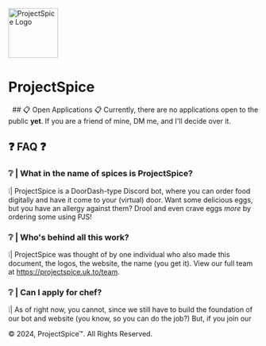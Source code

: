 <img src="https://github.com/user-attachments/assets/6579e3f2-92af-42c8-be43-8cd8e6375dd2" alt="ProjectSpice Logo" width="100px" height=auto>
&nbsp;&nbsp;&nbsp;&nbsp;&nbsp;&nbsp;&nbsp;<h1>ProjectSpice</h1>


&nbsp; ## 📋 Open Applications 📋
Currently, there are no applications open to the public **yet**. If you are a friend of mine, DM me, and I'll decide over it.

## ❓ FAQ ❓

### ❔ | What in the name of spices is ProjectSpice?
❕| ProjectSpice is a DoorDash-type Discord bot, where you can order food digitally and have it come to your (virtual) door. Want some delicious eggs, but you have an allergy against them? Drool and even crave eggs *more* by ordering some using PJS!

### ❔ | Who's behind all this work? 
❕| ProjectSpice was thought of by one individual who also made this document, the logos, the website, the name (you get it). View our full team at https://projectspice.uk.to/team.

### ❔ | Can I apply for chef?
❕| As of right now, you cannot, since we still have to build the foundation of our bot and website (you know, so you can do the job?) But, if you join our 

© 2024, ProjectSpice™. All Rights Reserved.

